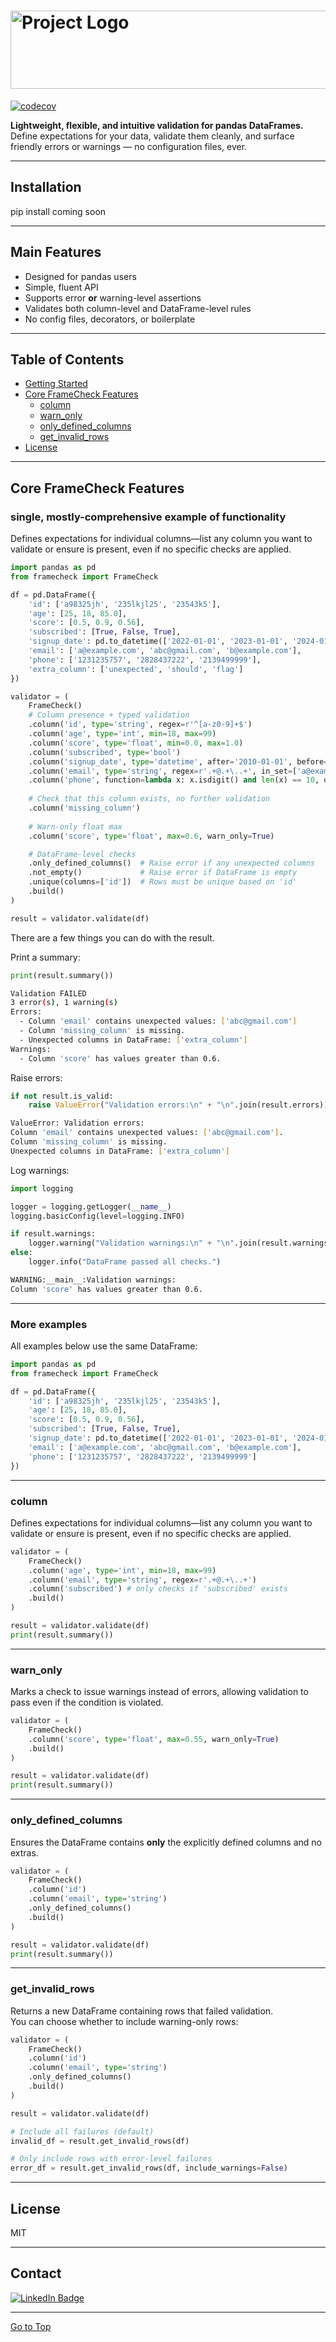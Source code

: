 # <img src="images/logo.png" alt="Project Logo" width="512" height="125">

[![codecov](https://codecov.io/gh/OlivierNDO/framecheck/branch/main/graph/badge.svg)](https://codecov.io/gh/OlivierNDO/framecheck)


**Lightweight, flexible, and intuitive validation for pandas DataFrames.**  
Define expectations for your data, validate them cleanly, and surface friendly errors or warnings — no configuration files, ever.

---

## Installation

pip install coming soon

---

## Main Features

- Designed for pandas users  
- Simple, fluent API  
- Supports error **or** warning-level assertions  
- Validates both column-level and DataFrame-level rules  
- No config files, decorators, or boilerplate  


---

## Table of Contents

- [Getting Started](#getting-started)
- [Core FrameCheck Features](#core-framecheck-features)
    - [column](#column)
    - [warn_only](#warn_only)
    - [only_defined_columns](#only_defined_columns)
    - [get_invalid_rows](#get_invalid_rows)
- [License](#license)


---

## Core FrameCheck Features

### single, mostly-comprehensive example of functionality
Defines expectations for individual columns—list any column you want to validate or ensure is present, even if no specific checks are applied.
```python
import pandas as pd
from framecheck import FrameCheck

df = pd.DataFrame({
    'id': ['a98325jh', '235lkjl25', '23543k5'],
    'age': [25, 18, 85.0],
    'score': [0.5, 0.9, 0.56],
    'subscribed': [True, False, True],
    'signup_date': pd.to_datetime(['2022-01-01', '2023-01-01', '2024-01-01']),
    'email': ['a@example.com', 'abc@gmail.com', 'b@example.com'],
    'phone': ['1231235757', '2828437222', '2139499999'],
    'extra_column': ['unexpected', 'should', 'flag']
})

validator = (
    FrameCheck()
    # Column presence + typed validation
    .column('id', type='string', regex=r'^[a-z0-9]+$')
    .column('age', type='int', min=18, max=99)
    .column('score', type='float', min=0.0, max=1.0)
    .column('subscribed', type='bool')
    .column('signup_date', type='datetime', after='2010-01-01', before='tomorrow')
    .column('email', type='string', regex=r'.+@.+\..+', in_set=['a@example.com', 'b@example.com'])
    .column('phone', function=lambda x: x.isdigit() and len(x) == 10, description="Phone must be 10 digits")
    
    # Check that this column exists, no further validation
    .column('missing_column')
    
    # Warn-only float max
    .column('score', type='float', max=0.6, warn_only=True)

    # DataFrame-level checks
    .only_defined_columns()  # Raise error if any unexpected columns
    .not_empty()             # Raise error if DataFrame is empty
    .unique(columns=['id'])  # Rows must be unique based on 'id'
    .build()
)

result = validator.validate(df)
```
There are a few things you can do with the result.

Print a summary:

```python
print(result.summary())
```

```bash
Validation FAILED
3 error(s), 1 warning(s)
Errors:
  - Column 'email' contains unexpected values: ['abc@gmail.com']
  - Column 'missing_column' is missing.
  - Unexpected columns in DataFrame: ['extra_column']
Warnings:
  - Column 'score' has values greater than 0.6.
```

Raise errors:
```python
if not result.is_valid:
    raise ValueError("Validation errors:\n" + "\n".join(result.errors))
```

```bash
ValueError: Validation errors:
Column 'email' contains unexpected values: ['abc@gmail.com'].
Column 'missing_column' is missing.
Unexpected columns in DataFrame: ['extra_column']
```

Log warnings:
```python
import logging

logger = logging.getLogger(__name__)
logging.basicConfig(level=logging.INFO)

if result.warnings:
    logger.warning("Validation warnings:\n" + "\n".join(result.warnings))
else:
    logger.info("DataFrame passed all checks.")
```

```bash
WARNING:__main__:Validation warnings:
Column 'score' has values greater than 0.6.
```


---

### More examples

All examples below use the same DataFrame:

```python
import pandas as pd
from framecheck import FrameCheck

df = pd.DataFrame({
    'id': ['a98325jh', '235lkjl25', '23543k5'],
    'age': [25, 18, 85.0],
    'score': [0.5, 0.9, 0.56],
    'subscribed': [True, False, True],
    'signup_date': pd.to_datetime(['2022-01-01', '2023-01-01', '2024-01-01']),
    'email': ['a@example.com', 'abc@gmail.com', 'b@example.com'],
    'phone': ['1231235757', '2828437222', '2139499999']
})
```

---

### column
Defines expectations for individual columns—list any column you want to validate or ensure is present, even if no specific checks are applied.
```python
validator = (
    FrameCheck()
    .column('age', type='int', min=18, max=99)
    .column('email', type='string', regex=r'.+@.+\..+')
	.column('subscribed') # only checks if 'subscribed' exists
    .build()
)

result = validator.validate(df)
print(result.summary())
```

---

### warn_only
Marks a check to issue warnings instead of errors, allowing validation to pass even if the condition is violated.
```python
validator = (
    FrameCheck()
    .column('score', type='float', max=0.55, warn_only=True)
    .build()
)

result = validator.validate(df)
print(result.summary())
```

---

### only_defined_columns
Ensures the DataFrame contains **only** the explicitly defined columns and no extras.
```python
validator = (
    FrameCheck()
    .column('id')
    .column('email', type='string')
    .only_defined_columns()
    .build()
)

result = validator.validate(df)
print(result.summary())
```

---

### get_invalid_rows
Returns a new DataFrame containing rows that failed validation.  
You can choose whether to include warning-only rows:
```python
validator = (
    FrameCheck()
    .column('id')
    .column('email', type='string')
    .only_defined_columns()
    .build()
)

result = validator.validate(df)

# Include all failures (default)
invalid_df = result.get_invalid_rows(df)

# Only include rows with error-level failures
error_df = result.get_invalid_rows(df, include_warnings=False)
```

---

## License
MIT

---

## Contact
[![LinkedIn Badge](https://img.shields.io/badge/LinkedIn-0077B5?style=for-the-badge&logo=linkedin&logoColor=white)](https://www.linkedin.com/in/oliviernicholas/)

<hr>

[Go to Top](#main-features)